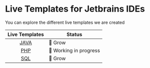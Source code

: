 # Live Templates for Jetbrains IDEs

You can explore the different live templates we are created

| Live Templates | Status                 |
|:--------------:|------------------------|
| [JAVA](./Java) | 🌱 Grow                |
|  [PHP](./PHP)  | 🚧 Working in progress |
|  [SQL](./SQL)  | 🌱 Grow                |
